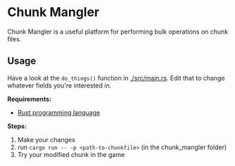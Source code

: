 # Chunk Mangler

Chunk Mangler is a useful platform for performing bulk operations on chunk files.

## Usage

Have a look at the `do_things()` function in [./src/main.rs](./src/main.rs). Edit that to change whatever fields you're interested in.

**Requirements:**  
- [Rust programming language](https://www.rust-lang.org/)

**Steps:**  

1. Make your changes
2. run `cargo run -- -p <path-to-chunkfile>` (in the chunk_mangler folder)
3. Try your modified chunk in the game